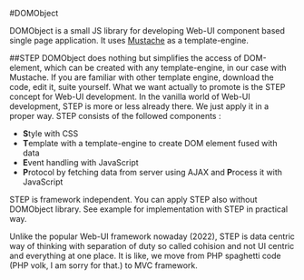 #DOMObject

DOMObject is a small JS library for developing Web-UI component based
single page application. It uses [Mustache](https://github.com/janl/mustache.js/)
as a template-engine.

##STEP
DOMObject does nothing but simplifies the access of DOM-element, which
can be created with any template-engine, in our case with Mustache.
If you are familiar with other template engine, download the code, edit it,
suite yourself. What we want actually to promote is the STEP concept for
Web-UI development. In the vanilla world of Web-UI development, STEP
is more or less already there. We just apply it in a proper way.
STEP consists of the followed components :

- **S**tyle with CSS
- **T**emplate with a template-engine to create DOM element fused with data
- **E**vent handling with JavaScript
- **P**rotocol by fetching data from server using AJAX and **P**rocess it with JavaScript

STEP is framework independent. You can apply STEP also without DOMObject library.
See example for implementation with STEP in practical way.

Unlike the popular Web-UI framework nowaday (2022), STEP is data centric
way of thinking with separation of duty so called cohision and not
UI centric and everything at one place. It is like, we move from PHP
spaghetti code (PHP volk, I am sorry for that.) to MVC framework.